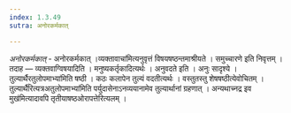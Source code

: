 ```yaml
---
index: 1.3.49
sutra: अनोरकर्मकात्

---
```

_अनोरकर्मकात्_ - अनोरकर्मकात् ।व्यक्तावाचा॑मित्यनुवृत्तं विषयषष्ठन्तमाश्रीयते । समुच्चारणे इति निवृत्तम् । तदाह —  व्यक्तवाग्विषयादिति । मनुष्यकर्तृकादित्यर्थः । अनुवदते इति । अनुः सादृश्ये ।तुल्यार्थैरतुलोपमाभ्या॑मिति षष्ठी । कठः कलापेन तुल्यं वदतीत्यर्थः । वस्तुतस्तु शेषषष्ठीत्येवोचितम् ।तुल्यार्थै॑रित्यत्रअतुलोपमाभ्या॑मिति पर्युदासेनाऽनव्ययानामेव तुल्यार्थानां ग्रहणात् । अन्यथाच्नद्र इव मुख॑मित्यादावपि तृतीयाषष्ठओरापत्तेरित्यलम् ।